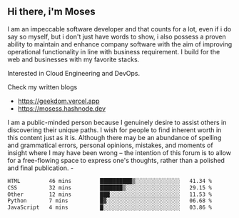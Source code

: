 ## Hi there, i'm Moses

I am an impeccable software developer and that counts for a lot, even if i do say so myself, but i don't just have words to show, i also possess a proven ability to maintain and enhance company software with the aim of improving operational functionality in line with business requirement. I build for the web and businesses with my favorite stacks.

Interested in Cloud Engineering and DevOps.

Check my written blogs
- https://geekdom.vercel.app
- https://mosess.hashnode.dev
  
I am a public-minded person because I genuinely desire to assist others in discovering their unique paths. I wish for people to find inherent worth in this content just as it is. Although there may be an abundance of spelling and grammatical errors, personal opinions, mistakes, and moments of insight where I may have been wrong – the intention of this forum is to allow for a free-flowing space to express one's thoughts, rather than a polished and final publication. -
<!--START_SECTION:waka-->

```txt
HTML         46 mins         ██████████▒░░░░░░░░░░░░░░   41.34 %
CSS          32 mins         ███████▒░░░░░░░░░░░░░░░░░   29.15 %
Other        12 mins         ███░░░░░░░░░░░░░░░░░░░░░░   11.53 %
Python       7 mins          █▓░░░░░░░░░░░░░░░░░░░░░░░   06.68 %
JavaScript   4 mins          █░░░░░░░░░░░░░░░░░░░░░░░░   03.86 %
```

<!--END_SECTION:waka-->
